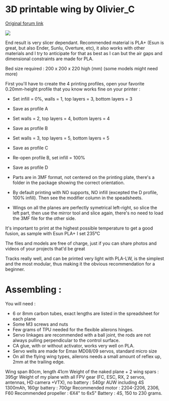 # 3D printable wing by Olivier_C
[Original forum link](https://www.rcgroups.com/forums/showthread.php?4223695-Rifter-Sabre-Scimitar-mini-sized-FPV-cruisers)

![](https://i.imgur.com/QQhRiXi.jpg)

End result is very slicer dependant.
Recommended material is PLA+ (Esun is great, but also Ender, Sunlu, Overture, etc), it also works with other materials and I try to anticipate for that as best as I can but the air gaps and dimensional constraints are made for PLA.

Bed size required : 200 x 200 x 220 high (mm)
(some models might need more)

First you'll have to create the 4 printing profiles, open your favorite 0.20mm-height profile that you know works fine on your printer :

- Set infill = 0%, walls = 1, top layers = 3, bottom layers = 3
- Save as profile A
- Set walls = 2, top layers = 4, bottom layers = 4
- Save as profile B
- Set walls = 3, top layers = 5, bottom layers = 5
- Save as profile C
- Re-open profile B, set infill = 100%
- Save as profile D

- Parts are in 3MF format, not centered on the printing plate, there's a folder in the package showing the correct orientation.
- By default printing with NO supports, NO infill (excepted the D profile, 100% infill). Then see the modifier column in the speadsheets.
- Wings on all the planes are perfectly symetrical left-right, so slice the left part, then use the mirror tool and slice again, there's no need to load the 3MF file for the other side.

It's important to print at the highest possible temperature to get a good fusion, as sample with Esun PLA+ I set 235°C

The files and models are free of charge, just if you can share photos and videos of your projects that'd be great 

Tracks really well, and can be printed very light with PLA-LW, is the simplest and the most modular, thus making it the obvious recommendation for a beginner.

# Assembling :

You will need :
- 6 or 8mm carbon tubes, exact lengths are listed in the spreadsheet for each plane
- Some M3 screws and nuts
- Few grams of TPU needed for the flexible ailerons hinges.
- Servo linkages are recommended with a ball joint, the rods are not always pulling perpendicular to the control surface.
- CA glue, with or without activator, works very well on PLA.
- Servo wells are made for Emax MD08/09 servos, standard micro size
- On all the flying wing types, ailerons needs a small amount of reflex up, 2mm at the trailing edge.


Wing span 80cm, length 41cm
Weight of the naked plane + 2 wing spars : 395gr
Weight of my plane with all FPV gear (FC, ESC, RX, 2 servos, antennas, HD camera +VTX), no battery : 540gr
AUW including 4S 1300mAh, 160gr battery : 700gr
Recommended motor : 2204-2206, 2306, F60
Recommended propeller : 6X4" to 6x5"
Battery : 4S, 150 to 230 grams.

